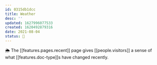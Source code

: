 ```yaml
---
id: 0315db1dcc
title: Weather
desc: ''
updated: 1627996077533
created: 1620492879316
date: 2021-08-04
status: 🌿
---
```


🌦 The [[features.pages.recent]] page gives [[people.visitors]] a sense of what [[features.doc-type]]s have changed recently. 
